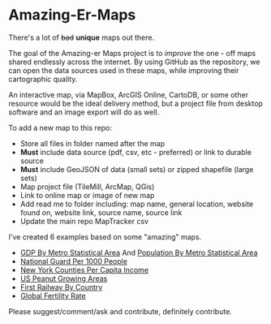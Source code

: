 Amazing-Er-Maps
===============
There's a lot of ~~bad~~ **unique** maps out there.

The goal of the Amazing-er Maps project is to *improve* the one - off maps shared endlessly
across the internet. By using GitHub as the repository, we can open the data sources used
in these maps, while improving their cartographic quality.

An interactive map, via MapBox, ArcGIS Online, CartoDB, or some other resource
would be the ideal delivery method, but a project file from desktop software and an image export will do as well.


To add a new map to this repo:
* Store all files in folder named after the map
* **Must** include data source (pdf, csv, etc - preferred) or link to durable source
* **Must** include GeoJSON of data (small sets) or zipped shapefile (large sets)
* Map project file (TileMill, ArcMap, QGis)
* Link to online map or image of new map
* Add read me to folder including: map name, general location, website found on, website link, source name, source link
* Update the main repo MapTracker csv


I've created 6 examples based on some "amazing" maps.
* [GDP By Metro Statistical Area](https://a.tiles.mapbox.com/v3/jonahadkins.hal8980h/page.html?secure=1#5/38.273/-94.438) And [Population By Metro Statistical Area](https://a.tiles.mapbox.com/v3/jonahadkins.hb0g86h7/page.html?secure=1#5/38.221/-96.680)
* [National Guard Per 1000 People](http://a.tiles.mapbox.com/v3/jonahadkins.had38d56/page.html?secure=1#4/38.99/-105.73)
* [New York Counties Per Capita Income](https://a.tiles.mapbox.com/v3/jonahadkins.hadebnoj/page.html?secure=1#7/42.852/-74.652)
* [US Peanut Growing Areas](https://a.tiles.mapbox.com/v3/jonahadkins.haepmgna/page.html?secure=1#5/37.038/-94.746)
* [First Railway By Country](https://a.tiles.mapbox.com/v3/jonahadkins.haf032e2/page.html?secure=1#4/55.40/29.18)
* [Global Fertility Rate](https://a.tiles.mapbox.com/v3/jonahadkins.haep2l7b/page.html?secure=1#3/14.69/12.83)


Please suggest/comment/ask and contribute, definitely contribute.


